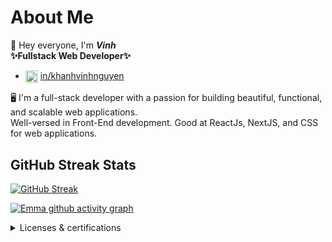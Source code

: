 # About Me

👋 Hey everyone, I'm ***Vinh*** <br>
**✨Fullstack Web Developer✨**

- <img align="center" src="./images/icon/linkedin.png" title = "Twitter" alt="" height="20" /> [in/khanhvinhnguyen](https://www.linkedin.com/in/khanhvinhnguyen/) 

🖥️ I'm a full-stack developer with a passion for building beautiful, functional, and scalable web applications. <br>
Well-versed in Front-End development. Good at ReactJs, NextJS, and CSS for web applications.


## GitHub Streak Stats

[![GitHub Streak](https://github-readme-streak-stats.herokuapp.com?user=khanhvinhnguyen&theme=merko&border_radius=10)](https://git.io/streak-stats) 


[![Emma github activity graph](https://github-readme-activity-graph.vercel.app/graph?username=khanhvinhnguyen&theme=merko)](https://github.com/ashutosh00710/github-readme-activity-graph)

<details>
  <summary>Licenses & certifications</summary>
  
  ## Licenses & certifications

  |     |     |
  | --- | --- |
  | [![IT support](./images/imgs/GCC_badge_IT_Support_1000x1000.png)](https://www.credly.com/badges/b8062aec-7982-45f5-99ea-3aa5b41d4669)  | [![PM](./images/imgs/GCC_badge_PGM_1000x1000.png)](https://www.credly.com/badges/42a22304-3d12-49a1-a01a-689bd652b892)  | 
  
</details>
